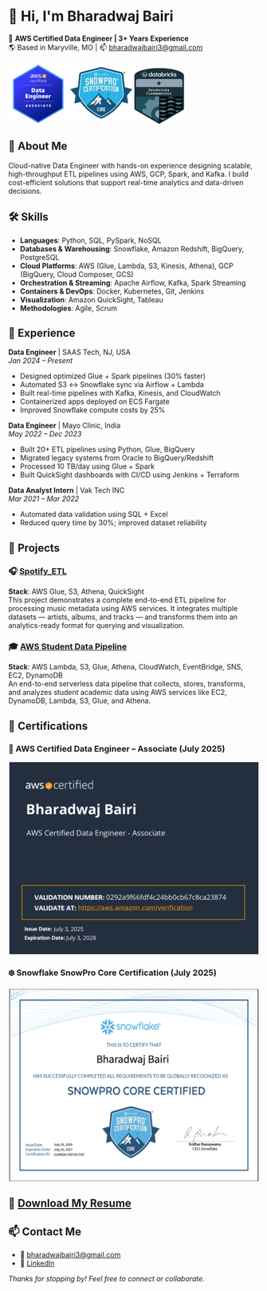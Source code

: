# 👋 Hi, I'm Bharadwaj Bairi

🚀 **AWS Certified Data Engineer | 3+ Years Experience**  
🌎 Based in Maryville, MO | 📫 [bharadwajbairi3@gmail.com](mailto:bharadwajbairi3@gmail.com)

<div align="left">
  <img src="./certifications/image.png" alt="AWS Badge" width="120"/>
  <img src="./certifications/Snowflake_badge.png" alt="Snowflake Badge" width="125"/>
  <img src="certifications/fundamentals-badge-databricks.png" alt="Databricks Badge" width="100"/>
</div>

## 🧠 About Me

Cloud-native Data Engineer with hands-on experience designing scalable, high-throughput ETL pipelines using AWS, GCP, Spark, and Kafka. I build cost-efficient solutions that support real-time analytics and data-driven decisions.

## 🛠️ Skills

- **Languages**: Python, SQL, PySpark, NoSQL  
- **Databases & Warehousing**: Snowflake, Amazon Redshift, BigQuery, PostgreSQL  
- **Cloud Platforms**: AWS (Glue, Lambda, S3, Kinesis, Athena), GCP (BigQuery, Cloud Composer, GCS)  
- **Orchestration & Streaming**: Apache Airflow, Kafka, Spark Streaming  
- **Containers & DevOps**: Docker, Kubernetes, Git, Jenkins 
- **Visualization**: Amazon QuickSight, Tableau  
- **Methodologies**: Agile, Scrum

## 💼 Experience

**Data Engineer** | SAAS Tech, NJ, USA  
*Jan 2024 – Present*  
- Designed optimized Glue + Spark pipelines (30% faster)  
- Automated S3 ↔ Snowflake sync via Airflow + Lambda  
- Built real-time pipelines with Kafka, Kinesis, and CloudWatch  
- Containerized apps deployed on ECS Fargate  
- Improved Snowflake compute costs by 25%

**Data Engineer** | Mayo Clinic, India  
*May 2022 – Dec 2023*  
- Built 20+ ETL pipelines using Python, Glue, BigQuery  
- Migrated legacy systems from Oracle to BigQuery/Redshift  
- Processed 10 TB/day using Glue + Spark  
- Built QuickSight dashboards with CI/CD using Jenkins + Terraform

**Data Analyst Intern** | Vak Tech INC  
*Mar 2021 – Mar 2022*  
- Automated data validation using SQL + Excel  
- Reduced query time by 30%; improved dataset reliability

## 🚀 Projects

### 🎧 [Spotify_ETL](https://github.com/bharadwajbairi3/Spotify_ETL)  
**Stack**: AWS Glue, S3, Athena, QuickSight  
This project demonstrates a complete end-to-end ETL pipeline for processing music metadata using AWS services. It integrates multiple datasets — artists, albums, and tracks — and transforms them into an analytics-ready format for querying and visualization.

### 🎓 [AWS Student Data Pipeline](https://github.com/bharadwajbairi3/aws-student-data-pipeline)  
**Stack**: AWS Lambda, S3, Glue, Athena, CloudWatch, EventBridge, SNS, EC2, DynamoDB  
An end-to-end serverless data pipeline that collects, stores, transforms, and analyzes student academic data using AWS services like EC2, DynamoDB, Lambda, S3, Glue, and Athena.

## 📜 Certifications

### 🏅 AWS Certified Data Engineer – Associate (July 2025)

<p align="center">
  <img src="./certifications/AWS Certified Data Engineer - Associate certificate_page-0001.jpg" alt="AWS Certification" width="500"/>
</p>

### ❄️ Snowflake SnowPro Core Certification (July 2025)

<p align="center">
  <img src="certifications/snowflake_certification.png" alt="Snowflake Certification" width="500"/>
</p>


## 📄 [Download My Resume](Bharadwaj_DataEngineer_Resume.pdf)

## 📫 Contact Me

- 📧 [bharadwajbairi3@gmail.com](mailto:bharadwajbairi3@gmail.com)  
- 🔗 [LinkedIn](https://linkedin.com/in/bharadwajbairi)  

*Thanks for stopping by! Feel free to connect or collaborate.*
